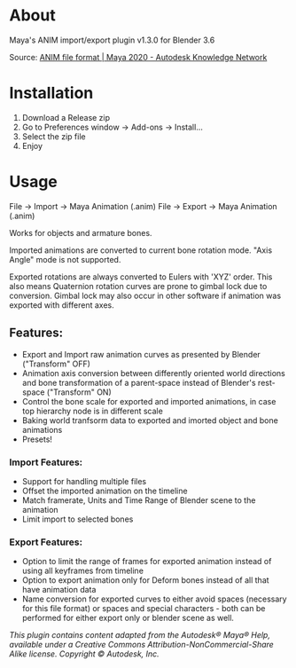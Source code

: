 # About
Maya's ANIM import/export plugin v1.3.0 for Blender 3.6

Source: [ANIM file format | Maya 2020 - Autodesk Knowledge Network](https://help.autodesk.com/view/MAYAUL/2020/ENU/?guid=GUID-87541258-2463-497A-A3D7-3DEA4C852644)

# Installation
1. Download a Release zip
2. Go to Preferences window -> Add-ons -> Install...
3. Select the zip file
4. Enjoy

# Usage
File -> Import -> Maya Animation (.anim)
File -> Export -> Maya Animation (.anim)

Works for objects and armature bones.

Imported animations are converted to current bone rotation mode. "Axis Angle" mode is not supported.

Exported rotations are always converted to Eulers with 'XYZ' order. This also means Quaternion rotation curves are prone to gimbal lock due to conversion.
Gimbal lock may also occur in other software if animation was exported with different axes.

## Features:
- Export and Import raw animation curves as presented by Blender ("Transform" OFF)
- Animation axis conversion between differently oriented world directions and bone transformation of a parent-space instead of Blender's rest-space ("Transform" ON)
- Control the bone scale for exported and imported animations, in case top hierarchy node is in different scale
- Baking world tranfsorm data to exported and imorted object and bone animations
- Presets!

### Import Features:
- Support for handling multiple files
- Offset the imported animation on the timeline
- Match framerate, Units and Time Range of Blender scene to the animation
- Limit import to selected bones

### Export Features:
- Option to limit the range of frames for exported animation instead of using all keyframes from timeline
- Option to export animation only for Deform bones instead of all that have animation data
- Name conversion for exported curves to either avoid spaces (necessary for this file format) or spaces and special characters - both can be performed for either export only or blender scene as well.

*This plugin contains content adapted from the Autodesk® Maya® Help, available under a Creative Commons Attribution-NonCommercial-Share Alike license. Copyright © Autodesk, Inc.*